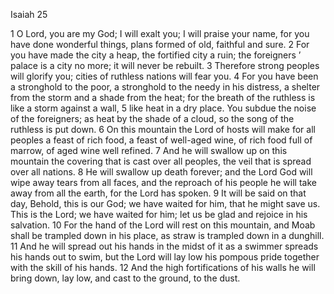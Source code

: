 Isaiah 25

1	O Lord, you are my God; I will exalt you; I will praise your name, for you have done wonderful things, plans formed of old, faithful and sure.
2	For you have made the city a heap, the fortified city a ruin; the foreigners ’ palace is a city no more; it will never be rebuilt.
3	Therefore strong peoples will glorify you; cities of ruthless nations will fear you.
4	For you have been a stronghold to the poor, a stronghold to the needy in his distress, a shelter from the storm and a shade from the heat; for the breath of the ruthless is like a storm against a wall,
5	like heat in a dry place. You subdue the noise of the foreigners; as heat by the shade of a cloud, so the song of the ruthless is put down.
6	On this mountain the Lord of hosts will make for all peoples a feast of rich food, a feast of well-aged wine, of rich food full of marrow, of aged wine well refined.
7	And he will swallow up on this mountain the covering that is cast over all peoples, the veil that is spread over all nations.
8	He will swallow up death forever; and the Lord God will wipe away tears from all faces, and the reproach of his people he will take away from all the earth, for the Lord has spoken.
9	It will be said on that day, Behold, this is our God; we have waited for him, that he might save us. This is the Lord; we have waited for him; let us be glad and rejoice in his salvation.
10	For the hand of the Lord will rest on this mountain, and Moab shall be trampled down in his place, as straw is trampled down in a dunghill.
11	And he will spread out his hands in the midst of it as a swimmer spreads his hands out to swim, but the Lord will lay low his pompous pride together with the skill of his hands.
12	And the high fortifications of his walls he will bring down, lay low, and cast to the ground, to the dust.

